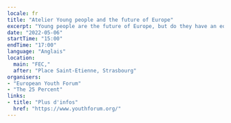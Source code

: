 ```yaml
---
locale: fr
title: "Atelier Young people and the future of Europe"
excerpt: "Young people are the future of Europe, but do they have an equal say in shaping it? What can be done to support meaningful youth participation? Join this workshop to reflect on the experience of the Conference on the Future of Europe, its limits and opportunities, and the role of young people in it."
date: "2022-05-06"
startTime: "15:00"
endTime: "17:00"
language: "Anglais"
location:
  main: "FEC,"
  after: "Place Saint-Etienne, Strasbourg"
organisers:
- "European Youth Forum"
- "The 25 Percent"
links:
- title: "Plus d'infos"
  href: "https://www.youthforum.org/"
---
```

